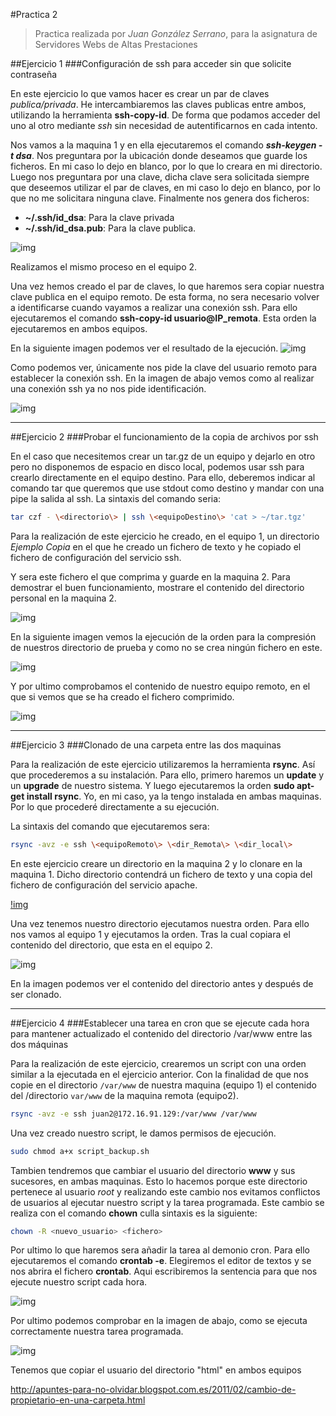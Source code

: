 #Practica 2
> Practica realizada por *Juan González Serrano*, para la asignatura de Servidores Webs de Altas Prestaciones

##Ejercicio 1
###Configuración de ssh para acceder sin que solicite contraseña

En este ejercicio lo que vamos hacer es crear un par de claves *publica/privada*. He intercambiaremos las claves publicas entre ambos, utilizando la herramienta **ssh-copy-id**. De forma que podamos acceder del uno al otro mediante *ssh* sin necesidad de autentificarnos en cada intento.

Nos vamos a la maquina 1 y en ella ejecutaremos el comando ***ssh-keygen -t dsa***. Nos preguntara por la ubicación donde deseamos que guarde los ficheros. En mi caso lo dejo en blanco, por lo que lo creara en mi directorio. Luego nos preguntara por una clave, dicha clave sera solicitada siempre que deseemos utilizar el par de claves, en mi caso lo dejo en blanco, por lo que no me solicitara ninguna clave. Finalmente nos genera dos ficheros:
* **~/.ssh/id_dsa**: Para la clave privada
* **~/.ssh/id_dsa.pub**: Para la clave publica.

![img](https://github.com/naujgs/SWAP1516/blob/master/Practica2/img/keygen_ssh_equi1.jpg)

Realizamos el mismo proceso en el equipo 2.

Una vez hemos creado el par de claves, lo que haremos sera copiar nuestra clave publica en el equipo remoto. De esta forma, no sera necesario volver a identificarse cuando vayamos a realizar una conexión ssh. Para ello ejecutaremos el comando **ssh-copy-id usuario@IP_remota**. Esta orden la ejecutaremos en ambos equipos.

En la siguiente imagen podemos ver el resultado de la ejecución.
![img](https://github.com/naujgs/SWAP1516/blob/master/Practica2/img/ssh_envio_clavePublica.jpg)

Como podemos ver, únicamente nos pide la clave del usuario remoto para establecer la conexión ssh.
En la imagen de abajo vemos como al realizar una conexión ssh ya no nos pide identificación.

![img](https://github.com/naujgs/SWAP1516/blob/master/Practica2/img/ssh_conexion_conClave.jpg)
***
##Ejercicio 2
###Probar el funcionamiento de la copia de archivos por ssh

En el caso que necesitemos crear un tar.gz de un equipo y dejarlo en otro pero no disponemos de espacio en disco local, podemos usar ssh para crearlo directamente en el equipo destino. Para ello, deberemos indicar al comando tar que queremos que use stdout como destino y mandar con una pipe la salida al ssh. La sintaxis del comando seria:

```sh
tar czf - \<directorio\> | ssh \<equipoDestino\> 'cat > ~/tar.tgz'
```
Para la realización de este ejercicio he creado, en el equipo 1, un directorio *Ejemplo Copia* en el que he creado un fichero de texto y he copiado el fichero de configuración del servicio ssh.

Y sera este fichero el que comprima y guarde en la maquina 2. Para demostrar el buen funcionamiento, mostrare el contenido del directorio personal en la maquina 2.

![img](https://github.com/naujgs/SWAP1516/blob/master/Practica2/img/compresion_remoto_antes.jpg)

En la siguiente imagen vemos la ejecución de la orden para la compresión de nuestros directorio de prueba y como no se crea ningún fichero en este.

![img](https://github.com/naujgs/SWAP1516/blob/master/Practica2/img/compresion_creacion.jpg)

Y por ultimo comprobamos el contenido de nuestro equipo remoto, en el que si vemos que se ha creado el fichero comprimido.

![img](https://github.com/naujgs/SWAP1516/blob/master/Practica2/img/compresion_remoto_despues.jpg)
***
##Ejercicio 3
###Clonado de una carpeta entre las dos maquinas

Para la realización de este ejercicio utilizaremos la herramienta **rsync**. Así que procederemos a su instalación. Para ello, primero haremos un **update** y un **upgrade** de nuestro sistema. Y luego ejecutaremos la orden **sudo apt-get install rsync**. Yo, en mi caso, ya la tengo instalada en ambas maquinas. Por lo que procederé directamente a su ejecución.

La sintaxis del comando que ejecutaremos sera:


```sh
rsync -avz -e ssh \<equipoRemoto\> \<dir_Remota\> \<dir_local\>
```

En este ejercicio creare un directorio en la maquina 2 y lo clonare en la maquina 1. Dicho directorio contendrá un fichero de texto y una copia del fichero de configuración del servicio apache.

[!img](https://github.com/naujgs/SWAP1516/blob/master/Practica2/img/clonar_contenido_dir.jpg)

Una vez tenemos nuestro directorio ejecutamos nuestra orden. Para ello nos vamos al equipo 1 y ejecutamos la orden. Tras la cual copiara el contenido del directorio, que esta en el equipo 2.

![img](https://github.com/naujgs/SWAP1516/blob/master/Practica2/img/clonado_ok.jpg)

En la imagen podemos ver el contenido del directorio antes y después de ser clonado.
***
##Ejercicio 4
###Establecer una tarea en cron que se ejecute cada hora para mantener actualizado el contenido del directorio /var/www entre las dos máquinas

Para la realización de este ejercicio, crearemos un script con una orden similar a la ejecutada en el ejercicio anterior. Con la finalidad de que nos copie en el directorio ```/var/www``` de nuestra maquina (equipo 1) el contenido del /directorio ```var/www``` de la maquina remota (equipo2).

```sh
rsync -avz -e ssh juan2@172.16.91.129:/var/www /var/www
```
Una vez creado nuestro script, le damos permisos de ejecución.

```sh
sudo chmod a+x script_backup.sh
```

Tambien tendremos que cambiar el usuario del directorio **www** y sus sucesores, en ambas maquinas. Esto lo hacemos porque este directorio pertenece al usuario *root* y realizando este cambio nos evitamos conflictos de usuarios al ejecutar nuestro script y la tarea programada.
Este cambio se realiza con el comando **chown** culla sintaxis es la siguiente:

```sh
chown -R <nuevo_usuario> <fichero>
```

Por ultimo lo que haremos sera añadir la tarea al demonio cron. Para ello ejecutaremos el comando **crontab -e**. Elegiremos el editor de textos y se nos abrira el fichero **crontab**. Aqui escribiremos la sentencia para que nos ejecute nuestro script cada hora.

![img](https://github.com/naujgs/SWAP1516/blob/master/Practica2/img/crontab_modificado.jpg)

Por ultimo podemos comprobar en la imagen de abajo, como se ejecuta correctamente nuestra tarea programada.

![img](https://github.com/naujgs/SWAP1516/blob/master/Practica2/img/tarea_programada.jpg)

Tenemos que copiar el usuario del directorio "html" en ambos equipos


http://apuntes-para-no-olvidar.blogspot.com.es/2011/02/cambio-de-propietario-en-una-carpeta.html
